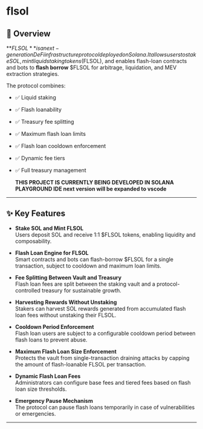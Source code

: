 # flsol

## 📖 Overview

**$FLSOL** is a next-generation DeFi infrastructure protocol deployed on Solana.  
It allows users to stake SOL, mint liquid staking tokens ($FLSOL), and enables flash-loan contracts and bots to **flash borrow** $FLSOL for arbitrage, liquidation, and MEV extraction strategies.

The protocol combines:
- ✅ Liquid staking
- ✅ Flash loanability
- ✅ Treasury fee splitting
- ✅ Maximum flash loan limits
- ✅ Flash loan cooldown enforcement
- ✅ Dynamic fee tiers
- ✅ Full treasury management

  **THIS PROJECT IS CURRENTLY BEING DEVELOPED IN SOLANA PLAYGROUND IDE next version will be expanded to vscode**

---

## ✨ Key Features

- **Stake SOL and Mint FLSOL**  
  Users deposit SOL and receive 1:1 $FLSOL tokens, enabling liquidity and composability.

- **Flash Loan Engine for FLSOL**  
  Smart contracts and bots can flash-borrow $FLSOL for a single transaction, subject to cooldown and maximum loan limits.

- **Fee Splitting Between Vault and Treasury**  
  Flash loan fees are split between the staking vault and a protocol-controlled treasury for sustainable growth.

- **Harvesting Rewards Without Unstaking**  
  Stakers can harvest SOL rewards generated from accumulated flash loan fees without unstaking their FLSOL.

- **Cooldown Period Enforcement**  
  Flash loan users are subject to a configurable cooldown period between flash loans to prevent abuse.

- **Maximum Flash Loan Size Enforcement**  
  Protects the vault from single-transaction draining attacks by capping the amount of flash-loanable FLSOL per transaction.

- **Dynamic Flash Loan Fees**  
  Administrators can configure base fees and tiered fees based on flash loan size thresholds.

- **Emergency Pause Mechanism**  
  The protocol can pause flash loans temporarily in case of vulnerabilities or emergencies.

---
